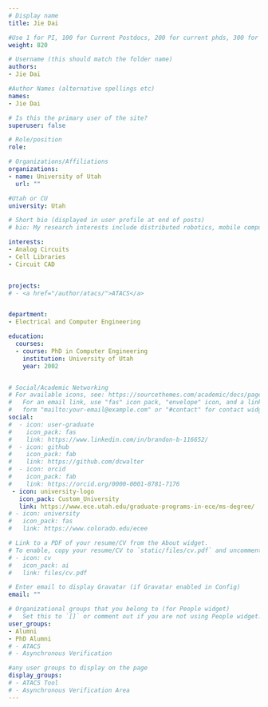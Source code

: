 ```yaml
---
# Display name
title: Jie Dai

#Use 1 for PI, 100 for Current Postdocs, 200 for current phds, 300 for current masters, 400 for current undergrads, 800 for alum postdocs, 810 for alum phds, 820 for alum masters, and 830 for alum undergrads, 900 for tools, 1000 for projects
weight: 820

# Username (this should match the folder name)
authors:
- Jie Dai

#Author Names (alternative spellings etc)
names:
- Jie Dai

# Is this the primary user of the site?
superuser: false

# Role/position
role: 

# Organizations/Affiliations
organizations:
- name: University of Utah
  url: ""

#Utah or CU
university: Utah

# Short bio (displayed in user profile at end of posts)
# bio: My research interests include distributed robotics, mobile computing and programmable matter.

interests:
- Analog Circuits
- Cell Libraries
- Circuit CAD


projects:
# - <a href="/author/atacs/">ATACS</a>


department:
- Electrical and Computer Engineering

education:
  courses:
  - course: PhD in Computer Engineering
    institution: University of Utah
    year: 2002


# Social/Academic Networking
# For available icons, see: https://sourcethemes.com/academic/docs/page-builder/#icons
#   For an email link, use "fas" icon pack, "envelope" icon, and a link in the
#   form "mailto:your-email@example.com" or "#contact" for contact widget.
social:
#  - icon: user-graduate
#    icon_pack: fas
#    link: https://www.linkedin.com/in/brandon-b-116652/
#  - icon: github
#    icon_pack: fab
#    link: https://github.com/dcwalter
#  - icon: orcid
#    icon_pack: fab
#    link: https://orcid.org/0000-0001-8781-7176
 - icon: university-logo
   icon_pack: Custom_University
   link: https://www.ece.utah.edu/graduate-programs-in-ece/ms-degree/
# - icon: university
#   icon_pack: fas
#   link: https://www.colorado.edu/ecee

# Link to a PDF of your resume/CV from the About widget.
# To enable, copy your resume/CV to `static/files/cv.pdf` and uncomment the lines below.
# - icon: cv
#   icon_pack: ai
#   link: files/cv.pdf

# Enter email to display Gravatar (if Gravatar enabled in Config)
email: ""

# Organizational groups that you belong to (for People widget)
#   Set this to `[]` or comment out if you are not using People widget.
user_groups:
- Alumni
- PhD Alumni
# - ATACS
# - Asynchronous Verification

#any user groups to display on the page
display_groups:
# - ATACS Tool
# - Asynchronous Verification Area
---
```

